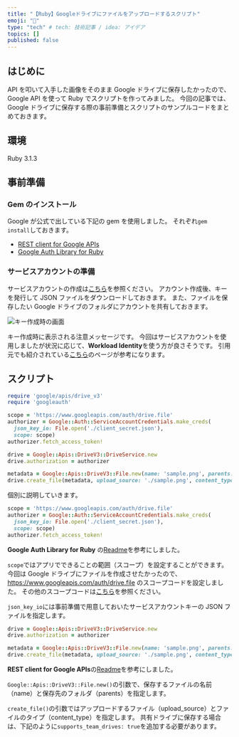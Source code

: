 ```yaml
---
title: "【Ruby】Googleドライブにファイルをアップロードするスクリプト"
emoji: "🦔"
type: "tech" # tech: 技術記事 / idea: アイデア
topics: []
published: false
---
```


## はじめに

API を叩いて入手した画像をそのまま Google ドライブに保存したかったので、Google API を使って Ruby でスクリプトを作ってみました。
今回の記事では、Google ドライブに保存する際の事前準備とスクリプトのサンプルコードをまとめておきます。

## 環境

Ruby 3.1.3

## 事前準備

### Gem のインストール

Google が公式で出している下記の gem を使用しました。
それぞれ`gem install`しておきます。

- [REST client for Google APIs](https://github.com/googleapis/google-api-ruby-client)
- [Google Auth Library for Ruby](https://github.com/googleapis/google-auth-library-ruby)

### サービスアカウントの準備

サービスアカウントの作成は[こちら](https://support.google.com/a/answer/7378726?hl=ja)を参照ください。
アカウント作成後、キーを発行して JSON ファイルをダウンロードしておきます。
また、ファイルを保存したい Google ドライブのフォルダにアカウントを共有しておきます。

![キー作成時の画面](https://storage.googleapis.com/zenn-user-upload/7385d6c7f15e-20230419.png)

キー作成時に表示される注意メッセージです。
今回はサービスアカウントを使用しましたが状況に応じて、**Workload Identity**を使う方が良さそうです。
引用元でも紹介されている[こちら](https://cloud.google.com/blog/products/identity-security/how-to-authenticate-service-accounts-to-help-keep-applications-secure?hl=en&_ga=2.114883911.-1575122230.1681465231&_gac=1.180643413.1681897496.CjwKCAjwov6hBhBsEiwAvrvN6JN9MSx_YQH_-ZxYH8XNAVt6F7vGuMojqd0MPFpiNipIpKqaEFxs2hoCEG8QAvD_BwE)のページが参考になります。

## スクリプト

```ruby
require 'google/apis/drive_v3'
require 'googleauth'

scope = 'https://www.googleapis.com/auth/drive.file'
authorizer = Google::Auth::ServiceAccountCredentials.make_creds(
  json_key_io: File.open('./client_secret.json'),
  scope: scope)
authorizer.fetch_access_token!

drive = Google::Apis::DriveV3::DriveService.new
drive.authorization = authorizer

metadata = Google::Apis::DriveV3::File.new(name: 'sample.png', parents: ['GoogleドライブのフォルダID'])
drive.create_file(metadata, upload_source: './sample.png', content_type: 'image/png')
```

個別に説明していきます。

```ruby
scope = 'https://www.googleapis.com/auth/drive.file'
authorizer = Google::Auth::ServiceAccountCredentials.make_creds(
  json_key_io: File.open('./client_secret.json'),
  scope: scope)
authorizer.fetch_access_token!
```

**Google Auth Library for Ruby** の[Readme](<https://github.com/googleapis/google-auth-library-ruby#:~:text=to%20use%20credentials-,Example,-(Service%20Account)>)を参考にしました。

`scope`ではアプリでできることの範囲（スコープ）を設定することができます。
今回は Google ドライブにファイルを作成させたかったので、https://www.googleapis.com/auth/drive.file のスコープコードを設定しました。
その他のスコープコードは[こちら](https://developers.google.com/drive/api/guides/api-specific-auth?hl=ja)を参照ください。

`json_key_io`には事前準備で用意しておいたサービスアカウントキーの JSON ファイルを指定します。

```ruby
drive = Google::Apis::DriveV3::DriveService.new
drive.authorization = authorizer

metadata = Google::Apis::DriveV3::File.new(name: 'sample.png', parents: ['GoogleドライブのフォルダID'])
drive.create_file(metadata, upload_source: './sample.png', content_type: 'image/png')
```

**REST client for Google APIs**の[Readme](https://github.com/googleapis/google-api-ruby-client#:~:text=for%20more%20information.-,Using%20the%20clients,-The%20client%20gems)を参考にしました。

`Google::Apis::DriveV3::File.new()`の引数で、保存するファイルの名前（name）と保存先のフォルダ（parents）を指定します。

`create_file()`の引数ではアップロードするファイル（upload_source）とファイルのタイプ（content_type）を指定します。
共有ドライブに保存する場合は、下記のように`supports_team_drives: true`を追加する必要があります。

